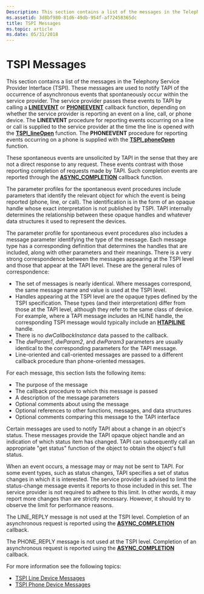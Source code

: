 ```yaml
---
Description: This section contains a list of the messages in the Telephony Service Provider Interface (TSPI).
ms.assetid: 3d8bf980-81d6-49db-954f-af72458365dc
title: TSPI Messages
ms.topic: article
ms.date: 05/31/2018
---
```


# TSPI Messages

This section contains a list of the messages in the Telephony Service Provider Interface (TSPI). These messages are used to notify TAPI of the occurrence of asynchronous events that spontaneously occur within the service provider. The service provider passes these events to TAPI by calling a [**LINEEVENT**](https://msdn.microsoft.com/library/ms725228(v=VS.85).aspx) or [**PHONEEVENT**](https://docs.microsoft.com/windows/desktop/api/tspi/nc-tspi-phoneevent) callback function, depending on whether the service provider is reporting an event on a line, call, or phone device. The **LINEEVENT** procedure for reporting events occurring on a line or call is supplied to the service provider at the time the line is opened with the [**TSPI\_lineOpen**](https://msdn.microsoft.com/library/ms725583(v=VS.85).aspx) function. The **PHONEEVENT** procedure for reporting events occurring on a phone is supplied with the [**TSPI\_phoneOpen**](https://msdn.microsoft.com/library/ms725941(v=VS.85).aspx) function.

These spontaneous events are unsolicited by TAPI in the sense that they are not a direct response to any request. These events contrast with those reporting completion of requests made by TAPI. Such completion events are reported through the [**ASYNC\_COMPLETION**](https://msdn.microsoft.com/library/ms725180(v=VS.85).aspx) callback function.

The parameter profiles for the spontaneous event procedures include parameters that identify the relevant object for which the event is being reported (phone, line, or call). The identification is in the form of an opaque handle whose exact interpretation is not published by TSPI. TAPI internally determines the relationship between these opaque handles and whatever data structures it used to represent the devices.

The parameter profile for spontaneous event procedures also includes a message parameter identifying the type of the message. Each message type has a corresponding definition that determines the handles that are included, along with other parameters and their meanings. There is a very strong correspondence between the messages appearing at the TSPI level and those that appear at the TAPI level. These are the general rules of correspondence:

-   The set of messages is nearly identical. Where messages correspond, the same message name and value is used at the TSPI level.
-   Handles appearing at the TSPI level are the opaque types defined by the TSPI specification. These types (and their interpretation) differ from those at the TAPI level, although they refer to the same class of device. For example, where a TAPI message includes an HLINE handle, the corresponding TSPI message would typically include an [**HTAPILINE**](htapiline.md) handle.
-   There is no *dwCallbackInstance* data passed to the callback.
-   The *dwParam1*, *dwParam2*, and *dwParam3* parameters are usually identical to the corresponding parameters for the TAPI message.
-   Line-oriented and call-oriented messages are passed to a different callback procedure than phone-oriented messages.

For each message, this section lists the following items:

-   The purpose of the message
-   The callback procedure to which this message is passed
-   A description of the message parameters
-   Optional comments about using the message
-   Optional references to other functions, messages, and data structures
-   Optional comments comparing this message to the TAPI interface

Certain messages are used to notify TAPI about a change in an object's status. These messages provide the TAPI opaque object handle and an indication of which status item has changed. TAPI can subsequently call an appropriate "get status" function of the object to obtain the object's full status.

When an event occurs, a message may or may not be sent to TAPI. For some event types, such as status changes, TAPI specifies a set of status changes in which it is interested. The service provider is advised to limit the status-change message events it reports to those included in this set. The service provider is not required to adhere to this limit. In other words, it may report more changes than are strictly necessary. However, it should try to observe the limit for performance reasons.

The LINE\_REPLY message is not used at the TSPI level. Completion of an asynchronous request is reported using the [**ASYNC\_COMPLETION**](https://msdn.microsoft.com/library/ms725180(v=VS.85).aspx) callback.

The PHONE\_REPLY message is not used at the TSPI level. Completion of an asynchronous request is reported using the [**ASYNC\_COMPLETION**](https://msdn.microsoft.com/library/ms725180(v=VS.85).aspx) callback.

For more information see the following topics:

-   [TSPI Line Device Messages](tspi-line-device-messages.md)
-   [TSPI Phone Device Messages](tspi-phone-device-messages.md)

 

 



